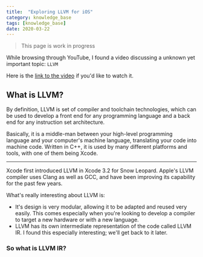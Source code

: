 ```yaml
---
title:  "Exploring LLVM for iOS"
category: knowledge_base
tags: [knowledge_base]
date: 2020-03-22
---
```


> This page is work in progress

While browsing through YouTube, I found a video discussing a unknown yet important topic: `LLVM`

Here is the [link to the video](https://www.youtube.com/watch?v=IR_L1xf4PrU) if you'd like to watch it.

## What is LLVM?

By definition, LLVM is set of compiler and toolchain technologies, which can be used to develop a front end for any programming language and a back end for any instruction set architecture.

Basically, it is a middle-man between your high-level programming language and your computer's machine language, translating your code into machine code. Written in C++, it is used by many different platforms and tools, with one of them being Xcode. 

--- 
Xcode first introduced LLVM in Xcode 3.2 for Snow Leopard. Apple's LLVM compiler uses Clang as well as GCC, and have been improving its capability for the past few years. 

What's really interesting about LLVM is:
- It's design is very modular, allowing it to be adapted and reused very easily. This comes especially when you're looking to develop a compiler to target a new hardware or with a new language. 
- LLVM has its own intermediate representation of the code called LLVM IR. I found this especially interesting; we'll get back to it later. 

### So what is LLVM IR?